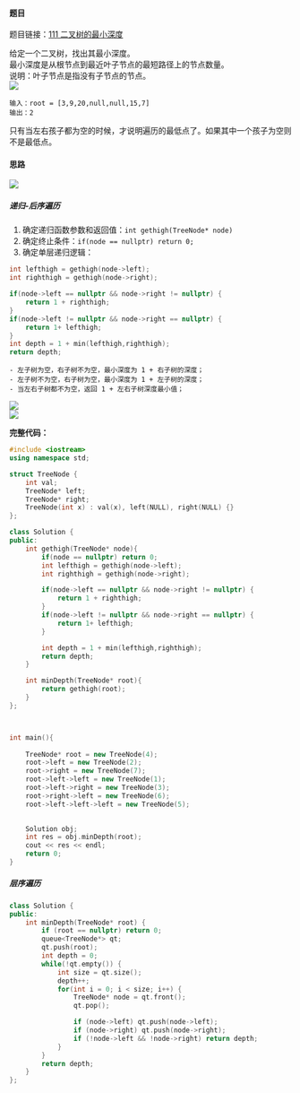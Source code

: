 <h4 id="dkHgh">题目</h4>

题目链接：[111 二叉树的最小深度](https://leetcode.cn/problems/minimum-depth-of-binary-tree/description/)

给定一个二叉树，找出其最小深度。  
最小深度是从根节点到最近叶子节点的最短路径上的节点数量。  
说明：叶子节点是指没有子节点的节点。  
![](http://cdn.notes.kamacoder.com/e3360551-5896-43c4-afad-f04bc014b62a.png)

```plain
输入：root = [3,9,20,null,null,15,7]
输出：2
```

只有当左右孩子都为空的时候，才说明遍历的最低点了。如果其中一个孩子为空则不是最低点。

<h4 id="vTTcC">思路</h4>

![](http://cdn.notes.kamacoder.com/480e359d-4ca4-4347-bbc3-ff97e0e22a39.png)

<h5 id="zQxFi">递归-后序遍历</h5>

1. 确定递归函数参数和返回值：`int gethigh(TreeNode* node)`
2. 确定终止条件：`if(node == nullptr) return 0;`
3. 确定单层递归逻辑：

```cpp
int lefthigh = gethigh(node->left);
int righthigh = gethigh(node->right);

if(node->left == nullptr && node->right != nullptr) {
    return 1 + righthigh;
}
if(node->left != nullptr && node->right == nullptr) {
    return 1+ lefthigh;
}  
int depth = 1 + min(lefthigh,righthigh);
return depth;
```

    - 左子树为空，右子树不为空，最小深度为 1 + 右子树的深度；
    - 左子树不为空，右子树为空，最小深度为 1 + 左子树的深度；
    - 当左右子树都不为空，返回 1 + 左右子树深度最小值；

![](http://cdn.notes.kamacoder.com/71362514-05b0-4033-935f-2931be435cc1.png)  
![](http://cdn.notes.kamacoder.com/ded165c9-79c9-4bbb-8671-15b9ffdf34ae.png)

**完整代码：**

```cpp
#include <iostream>
using namespace std;

struct TreeNode {
    int val;
    TreeNode* left;
    TreeNode* right;
    TreeNode(int x) : val(x), left(NULL), right(NULL) {}
};

class Solution {
public:
    int gethigh(TreeNode* node){
        if(node == nullptr) return 0;
        int lefthigh = gethigh(node->left);
        int righthigh = gethigh(node->right);

        if(node->left == nullptr && node->right != nullptr) {
            return 1 + righthigh;
        }
        if(node->left != nullptr && node->right == nullptr) {
            return 1+ lefthigh;
        }  

        int depth = 1 + min(lefthigh,righthigh);
        return depth;
    }

    int minDepth(TreeNode* root){
        return gethigh(root);
    }
};



int main(){
    
    TreeNode* root = new TreeNode(4);
    root->left = new TreeNode(2);
    root->right = new TreeNode(7);
    root->left->left = new TreeNode(1);
    root->left->right = new TreeNode(3);
    root->right->left = new TreeNode(6);
    root->left->left->left = new TreeNode(5);

    
    Solution obj;
    int res = obj.minDepth(root);
    cout << res << endl;
    return 0;
}

```

<h5 id="k7tHW">层序遍历</h5>

```cpp
class Solution {
public:
    int minDepth(TreeNode* root) {
        if (root == nullptr) return 0;
        queue<TreeNode*> qt;
        qt.push(root);
        int depth = 0;
        while(!qt.empty()) {
            int size = qt.size();
            depth++;
            for(int i = 0; i < size; i++) {
                TreeNode* node = qt.front();
                qt.pop();

                if (node->left) qt.push(node->left);
                if (node->right) qt.push(node->right);
                if (!node->left && !node->right) return depth;
            }
        }
        return depth;
    }
};
```

